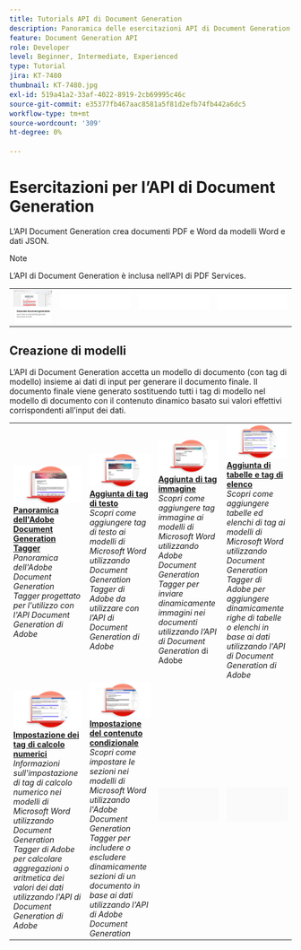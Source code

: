 ```yaml
---
title: Tutorials API di Document Generation
description: Panoramica delle esercitazioni API di Document Generation
feature: Document Generation API
role: Developer
level: Beginner, Intermediate, Experienced
type: Tutorial
jira: KT-7480
thumbnail: KT-7480.jpg
exl-id: 519a41a2-33af-4022-8919-2cb69995c46c
source-git-commit: e35377fb467aac8581a5f81d2efb74fb442a6dc5
workflow-type: tm+mt
source-wordcount: '309'
ht-degree: 0%

---
```



# Esercitazioni per l’API di Document Generation

L’API Document Generation crea documenti PDF e Word da modelli Word e dati JSON.

>[!NOTE]
>
>L’API di Document Generation è inclusa nell’API di PDF Services.

<table style="table-layout:fixed">
<tr>
 <td>
   <a href="automate-doc-gen.md">
      <img alt="Generazione automatica dei documenti" src="assets/automate-doc-gen.png" />
   </a>
  </td>
  <td>
    <img alt="Spaziatore" src="../assets/WhiteBanner_Placeholder.png" />
    <div>
    <br>
  </td>
   <td>
    <img alt="Spaziatore" src="../assets/WhiteBanner_Placeholder.png" />
    <div>
    <br>
  </td>
  </td>
   <td>
    <img alt="Spaziatore" src="../assets/WhiteBanner_Placeholder.png" />
    <div>
    <br>
  </td>
</tr>
</table>

## Creazione di modelli

L’API di Document Generation accetta un modello di documento (con tag di modello) insieme ai dati di input per generare il documento finale. Il documento finale viene generato sostituendo tutti i tag di modello nel modello di documento con il contenuto dinamico basato sui valori effettivi corrispondenti all’input dei dati.

<table style="table-layout:fixed">
<tr>
 <td>
   <a href="taggeroverview.md">
      <img alt="Panoramica dell’Adobe Document Generation Tagger" src="assets/Taggeroverview_thumb.png" />
   </a>
    <div>
   <a href="taggeroverview.md"><strong>Panoramica dell'Adobe Document Generation Tagger</strong></a>
    </div>
    <em>Panoramica dell'Adobe Document Generation Tagger progettato per l'utilizzo con l'API Document Generation di Adobe</em>
    <br>
  </td>
  <td>
   <a href="taggeraddtexttags.md">
      <img alt="Aggiunta di tag di testo" src="assets/Taggertexttags_thumb.png" />
   </a>
    <div>
   <a href="taggeraddtexttags.md"><strong>Aggiunta di tag di testo</strong></a>
    </div>
    <em>Scopri come aggiungere tag di testo ai modelli di Microsoft Word utilizzando Document Generation Tagger di Adobe da utilizzare con l’API di Document Generation di Adobe</em>
    <br>
  </td>
  <td>
   <a href="taggeraddimagetags.md">
      <img alt="Aggiunta di tag immagine" src="assets/Taggerimagetags_thumb.png" />
   </a>
    <div>
   <a href="taggeraddimagetags.md"><strong>Aggiunta di tag immagine</strong></a>
    </div>
    <em>Scopri come aggiungere tag immagine ai modelli di Microsoft Word utilizzando Adobe Document Generation Tagger per inviare dinamicamente immagini nei documenti utilizzando l’API di Document Generation</em> di Adobe
    <br>
  </td>
  <td>
   <a href="taggertables.md">
      <img alt="Aggiunta di tabelle e tag di elenco" src="assets/Taggertables_thumb.png" />
   </a>
    <div>
   <a href="taggertables.md"><strong>Aggiunta di tabelle e tag di elenco</strong></a>
    </div>
    <em>Scopri come aggiungere tabelle ed elenchi di tag ai modelli di Microsoft Word utilizzando Document Generation Tagger di Adobe per aggiungere dinamicamente righe di tabelle o elenchi in base ai dati utilizzando l'API di Document Generation di Adobe</em>
    <br>
  </td>
</tr>
<tr>
  <td>
   <a href="taggercalculations.md">
      <img alt="Impostazione dei tag di calcolo numerico" src="assets/Taggercalculations_thumb.png" />
   </a>
    <div>
   <a href="taggercalculations.md"><strong>Impostazione dei tag di calcolo numerici</strong></a>
    </div>
    <em>Informazioni sull'impostazione di tag di calcolo numerico nei modelli di Microsoft Word utilizzando Document Generation Tagger di Adobe per calcolare aggregazioni o aritmetica dei valori dei dati utilizzando l'API di Document Generation di Adobe</em>
    <br>
  </td>
  <td>
   <a href="taggerconditional.md">
      <img alt="Impostazione del contenuto condizionale" src="assets/Taggerconditional_thumb.png" />
   </a>
    <div>
   <a href="taggerconditional.md"><strong>Impostazione del contenuto condizionale</strong></a>
    </div>
    <em>Scopri come impostare le sezioni nei modelli di Microsoft Word utilizzando l'Adobe Document Generation Tagger per includere o escludere dinamicamente sezioni di un documento in base ai dati utilizzando l'API di Adobe Document Generation</em>
    <br>
  </td>
  <td>
    <img alt="Spaziatore" src="../assets/GrayBanner_Placeholder.png" />
    <div>
    <br>
  </td>
   <td>
    <img alt="Spaziatore" src="../assets/GrayBanner_Placeholder.png" />
    <div>
    <br>
  </td>
</tr>
</table>
